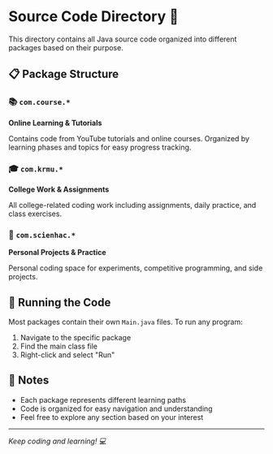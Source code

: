 # Source Code Directory 📂

This directory contains all Java source code organized into different packages based on their purpose.

## 📋 Package Structure

### 📚 `com.course.*`
**Online Learning & Tutorials**

Contains code from YouTube tutorials and online courses. Organized by learning phases and topics for easy progress tracking.

### 🎓 `com.krmu.*`
**College Work & Assignments**

All college-related coding work including assignments, daily practice, and class exercises.

### 🚀 `com.scienhac.*`
**Personal Projects & Practice**

Personal coding space for experiments, competitive programming, and side projects.

## 🏃 Running the Code

Most packages contain their own `Main.java` files. To run any program:
1. Navigate to the specific package
2. Find the main class file
3. Right-click and select "Run"

## 📝 Notes

- Each package represents different learning paths
- Code is organized for easy navigation and understanding
- Feel free to explore any section based on your interest

---
*Keep coding and learning! 💻*
